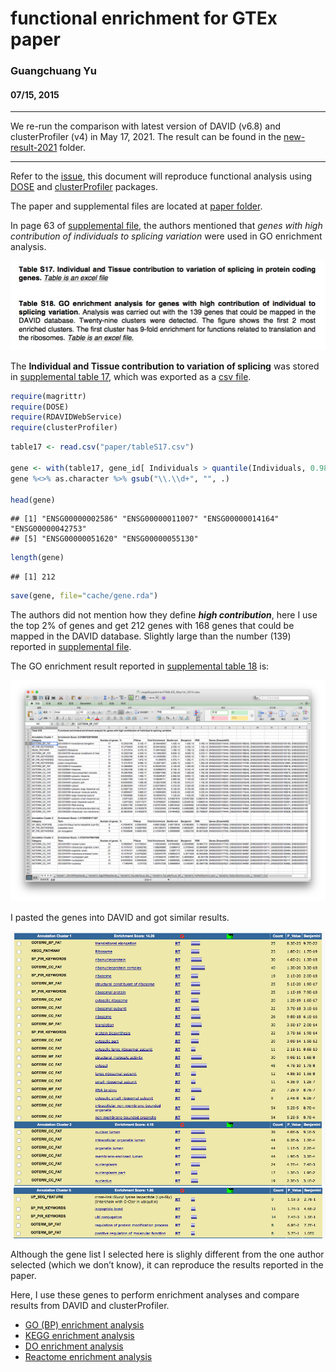 # functional enrichment for GTEx paper

### Guangchuang Yu

#### 07/15, 2015

------------------------------------------------------------------------

We re-run the comparison with latest version of DAVID (v6.8) and
clusterProfiler (v4) in May 17, 2021. The result can be found in the
[new-result-2021](https://github.com/GuangchuangYu/enrichment4GTEx_clusterProfiler/tree/master/new-result-2021)
folder.

------------------------------------------------------------------------

Refer to the [issue](https://github.com/GuangchuangYu/DOSE/issues/6),
this document will reproduce functional analysis using
[DOSE](http://www.bioconductor/packages/DOSE) and
[clusterProfiler](http://www.bioconductor.org/packages/clusterProfiler)
packages.

The paper and supplemental files are located at [paper folder](paper).

In page 63 of [supplemental file](paper/Mele.SM.pdf), the authors
mentioned that *genes with high contribution of individuals to splicing
variation* were used in GO enrichment analysis.

![](figures/Screenshot%202015-07-15%2020.03.05.png)

The **Individual and Tissue contribution to variation of splicing** was
stored in [supplemental table
17](paper/LargeSupplementTABLES_May1st_2015.xlsx), which was exported as
a [csv file](tableS17.csv).

``` r
require(magrittr)
require(DOSE)
require(RDAVIDWebService)
require(clusterProfiler)
```

``` r
table17 <- read.csv("paper/tableS17.csv")

gene <- with(table17, gene_id[ Individuals > quantile(Individuals, 0.98)])
gene %<>% as.character %>% gsub("\\.\\d+", "", .)

head(gene)
```

    ## [1] "ENSG00000002586" "ENSG00000011007" "ENSG00000014164" "ENSG00000042753"
    ## [5] "ENSG00000051620" "ENSG00000055130"

``` r
length(gene)
```

    ## [1] 212

``` r
save(gene, file="cache/gene.rda")
```

The authors did not mention how they define ***high contribution***,
here I use the top 2% of genes and get 212 genes with 168 genes that
could be mapped in the DAVID database. Slightly large than the number
(139) reported in [supplemental file](paper/Mele.SM.pdf).

The GO enrichment result reported in [supplemental table
18](paper/LargeSupplementTABLES_May1st_2015.xlsx) is:

![](figures/Screenshot%202015-07-15%2019.49.01.png)

I pasted the genes into DAVID and got similar results.

![](figures/Screenshot%202015-07-15%2021.10.11.png)
![](figures/Screenshot%202015-07-15%2021.10.28.png)

Although the gene list I selected here is slighly different from the one
author selected (which we don’t know), it can reproduce the results
reported in the paper.

Here, I use these genes to perform enrichment analyses and compare
results from DAVID and clusterProfiler.

-   [GO (BP) enrichment analysis](GO_BP.md)
-   [KEGG enrichment analysis](KEGG.md)
-   [DO enrichment analysis](DO.md)
-   [Reactome enrichment analysis](Reactome.md)
